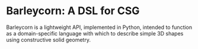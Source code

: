 Barleycorn:  A DSL for CSG
==========================

Barleycorn is a lightweight API, implemented in Python, intended to function as a domain-specific language with which to
describe simple 3D shapes using constructive solid geometry.  
